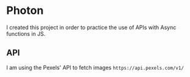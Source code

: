 # Photon

I created this project in order to practice the use of APIs with Async functions in JS.

## API

I am using the Pexels' API to fetch images `https://api.pexels.com/v1/`
